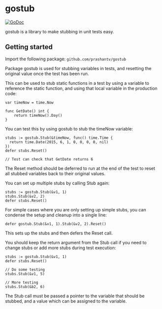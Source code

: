 # gostub

[![GoDoc](https://godoc.org/github.com/prashantv/gostub?status.svg)](https://godoc.org/github.com/prashantv/gostub)

gostub is a library to make stubbing in unit tests easy.

## Getting started

Import the following package:
`github.com/prashantv/gostub`

Package gostub is used for stubbing variables in tests, and resetting the
original value once the test has been run.

This can be used to stub static functions in a test by using a variable to
reference the static function, and using that local variable in the production
code:

    var timeNow = time.Now

    func GetDate() int {
    	return timeNow().Day()
    }

You can test this by using gostub to stub the timeNow variable:

    stubs := gostub.Stub(&timeNow, func() time.Time {
      return time.Date(2015, 6, 1, 0, 0, 0, 0, nil)
    })
    defer stubs.Reset()

    // Test can check that GetDate returns 6

The Reset method should be deferred to run at the end of the test to reset all
stubbed variables back to their original values.

You can set up multiple stubs by calling Stub again:

    stubs := gostub.Stub(&v1, 1)
    stubs.Stub(&v2, 2)
    defer stubs.Reset()

For simple cases where you are only setting up simple stubs, you can condense
the setup and cleanup into a single line:

    defer gostub.Stub(&v1, 1).Stub(&v2, 2).Reset()

This sets up the stubs and then defers the Reset call.

You should keep the return argument from the Stub call if you need to change
stubs or add more stubs during test execution:

    stubs := gostub.Stub(&v1, 1)
    defer stubs.Reset()

    // Do some testing
    stubs.Stub(&v1, 5)

    // More testing
    stubs.Stub(&b2, 6)

The Stub call must be passed a pointer to the variable that should be stubbed,
and a value which can be assigned to the variable.
